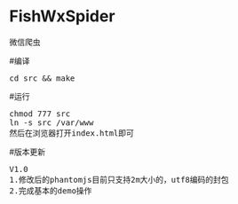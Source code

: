 FishWxSpider
============

微信爬虫

#编译
<pre>
cd src && make
</pre>

#运行
<pre>
chmod 777 src
ln -s src /var/www
然后在浏览器打开index.html即可
</pre>

#版本更新
<pre>
V1.0
1.修改后的phantomjs目前只支持2m大小的，utf8编码的封包
2.完成基本的demo操作
</pre>
